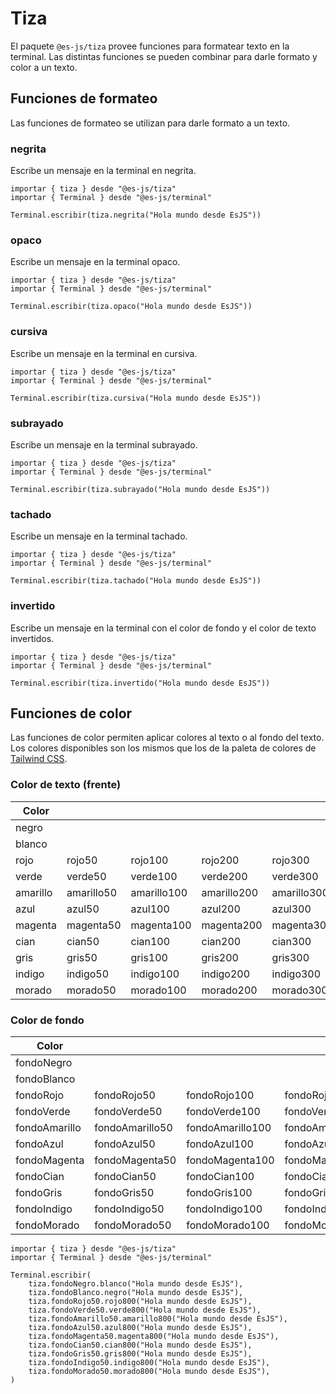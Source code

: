 # Tiza

El paquete `@es-js/tiza` provee funciones para formatear texto en la terminal. Las distintas funciones se pueden combinar para darle formato y color a un texto.

## Funciones de formateo

Las funciones de formateo se utilizan para darle formato a un texto.

### negrita

Escribe un mensaje en la terminal en negrita.

<InlinePlayground hide-console hide-preview="false">

```esjs
importar { tiza } desde "@es-js/tiza"
importar { Terminal } desde "@es-js/terminal"

Terminal.escribir(tiza.negrita("Hola mundo desde EsJS"))
```

</InlinePlayground>

### opaco

Escribe un mensaje en la terminal opaco.

<InlinePlayground hide-console hide-preview="false">

```esjs
importar { tiza } desde "@es-js/tiza"
importar { Terminal } desde "@es-js/terminal"

Terminal.escribir(tiza.opaco("Hola mundo desde EsJS"))
```

</InlinePlayground>

### cursiva

Escribe un mensaje en la terminal en cursiva.

<InlinePlayground hide-console hide-preview="false">

```esjs
importar { tiza } desde "@es-js/tiza"
importar { Terminal } desde "@es-js/terminal"

Terminal.escribir(tiza.cursiva("Hola mundo desde EsJS"))
```

</InlinePlayground>

### subrayado

Escribe un mensaje en la terminal subrayado.

<InlinePlayground hide-console hide-preview="false">

```esjs
importar { tiza } desde "@es-js/tiza"
importar { Terminal } desde "@es-js/terminal"

Terminal.escribir(tiza.subrayado("Hola mundo desde EsJS"))
```

</InlinePlayground>

### tachado

Escribe un mensaje en la terminal tachado.

<InlinePlayground hide-console hide-preview="false">

```esjs
importar { tiza } desde "@es-js/tiza"
importar { Terminal } desde "@es-js/terminal"

Terminal.escribir(tiza.tachado("Hola mundo desde EsJS"))
```

</InlinePlayground>

### invertido

Escribe un mensaje en la terminal con el color de fondo y el color de texto invertidos.

<InlinePlayground hide-console hide-preview="false">

```esjs
importar { tiza } desde "@es-js/tiza"
importar { Terminal } desde "@es-js/terminal"

Terminal.escribir(tiza.invertido("Hola mundo desde EsJS"))
```

</InlinePlayground>

## Funciones de color

Las funciones de color permiten aplicar colores al texto o al fondo del texto. Los colores disponibles son los mismos que los de la paleta de colores de [Tailwind CSS](https://tailwindcss.com/docs/customizing-colors#color-palette-reference).

### Color de texto (frente)

| Color | | | | | | | | | | |
| - | - | - | - | - | - | - | - | - | - | - |
| negro | 
| blanco |
| rojo | rojo50 | rojo100 | rojo200 | rojo300 | rojo400 | rojo500 | rojo600 | rojo700 | rojo800 | rojo900 |
| verde | verde50 | verde100 | verde200 | verde300 | verde400 | verde500 | verde600 | verde700 | verde800 | verde900 |
| amarillo | amarillo50 | amarillo100 | amarillo200 | amarillo300 | amarillo400 | amarillo500 | amarillo600 | amarillo700 | amarillo800 | amarillo900 |
| azul | azul50 | azul100 | azul200 | azul300 | azul400 | azul500 | azul600 | azul700 | azul800 | azul900 |
| magenta | magenta50 | magenta100 | magenta200 | magenta300 | magenta400 | magenta500 | magenta600 | magenta700 | magenta800 | magenta900 |
| cian | cian50 | cian100 | cian200 | cian300 | cian400 | cian500 | cian600 | cian700 | cian800 | cian900 |
| gris | gris50 | gris100 | gris200 | gris300 | gris400 | gris500 | gris600 | gris700 | gris800 | gris900 |
| indigo | indigo50 | indigo100 | indigo200 | indigo300 | indigo400 | indigo500 | indigo600 | indigo700 | indigo800 | indigo900 |
| morado | morado50 | morado100 | morado200 | morado300 | morado400 | morado500 | morado600 | morado700 | morado800 | morado900 |

### Color de fondo

| Color         | | | | | | | | | | |
|---------------| - | - | - | - | - | - | - | - | - | - |
| fondoNegro |
| fondoBlanco |
| fondoRojo     | fondoRojo50 | fondoRojo100 | fondoRojo200 | fondoRojo300 | fondoRojo400 | fondoRojo500 | fondoRojo600 | fondoRojo700 | fondoRojo800 | fondoRojo900 |
| fondoVerde    | fondoVerde50 | fondoVerde100 | fondoVerde200 | fondoVerde300 | fondoVerde400 | fondoVerde500 | fondoVerde600 | fondoVerde700 | fondoVerde800 | fondoVerde900 |
| fondoAmarillo | fondoAmarillo50 | fondoAmarillo100 | fondoAmarillo200 | fondoAmarillo300 | fondoAmarillo400 | fondoAmarillo500 | fondoAmarillo600 | fondoAmarillo700 | fondoAmarillo800 | fondoAmarillo900 |
| fondoAzul     | fondoAzul50 | fondoAzul100 | fondoAzul200 | fondoAzul300 | fondoAzul400 | fondoAzul500 | fondoAzul600 | fondoAzul700 | fondoAzul800 | fondoAzul900 |
| fondoMagenta  | fondoMagenta50 | fondoMagenta100 | fondoMagenta200 | fondoMagenta300 | fondoMagenta400 | fondoMagenta500 | fondoMagenta600 | fondoMagenta700 | fondoMagenta800 | fondoMagenta900 |
| fondoCian     | fondoCian50 | fondoCian100 | fondoCian200 | fondoCian300 | fondoCian400 | fondoCian500 | fondoCian600 | fondoCian700 | fondoCian800 | fondoCian900 |
| fondoGris     | fondoGris50 | fondoGris100 | fondoGris200 | fondoGris300 | fondoGris400 | fondoGris500 | fondoGris600 | fondoGris700 | fondoGris800 | fondoGris900 |
| fondoIndigo   | fondoIndigo50 | fondoIndigo100 | fondoIndigo200 | fondoIndigo300 | fondoIndigo400 | fondoIndigo500 | fondoIndigo600 | fondoIndigo700 | fondoIndigo800 | fondoIndigo900 |
| fondoMorado   | fondoMorado50 | fondoMorado100 | fondoMorado200 | fondoMorado300 | fondoMorado400 | fondoMorado500 | fondoMorado600 | fondoMorado700 | fondoMorado800 | fondoMorado900 |

<InlinePlayground only-playground hide-preview="false" hide-console="true">

```esjs
importar { tiza } desde "@es-js/tiza"
importar { Terminal } desde "@es-js/terminal"

Terminal.escribir(
    tiza.fondoNegro.blanco("Hola mundo desde EsJS"),
    tiza.fondoBlanco.negro("Hola mundo desde EsJS"),
    tiza.fondoRojo50.rojo800("Hola mundo desde EsJS"),
    tiza.fondoVerde50.verde800("Hola mundo desde EsJS"),
    tiza.fondoAmarillo50.amarillo800("Hola mundo desde EsJS"),
    tiza.fondoAzul50.azul800("Hola mundo desde EsJS"),
    tiza.fondoMagenta50.magenta800("Hola mundo desde EsJS"),
    tiza.fondoCian50.cian800("Hola mundo desde EsJS"),
    tiza.fondoGris50.gris800("Hola mundo desde EsJS"),
    tiza.fondoIndigo50.indigo800("Hola mundo desde EsJS"),
    tiza.fondoMorado50.morado800("Hola mundo desde EsJS"),
)
```

</InlinePlayground>


